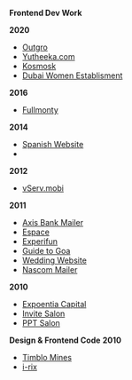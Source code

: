 **Frontend Dev Work**

**2020**
 - [Outgro](https://outgro.in/)
 - [Yutheeka.com](https://yutheeka.com/)  
 - [Kosmosk](https://kosmosk.in/)
 - [Dubai Women Establisment](https://dwe.gov.ae/en)

**2016**
 - [Fullmonty](https://vailancio.com/fullmonty/)

**2014**
 - [Spanish Website](https://vailancio.com/spanish_site/)
-

**2012**
- [vServ.mobi](https://vailancio.com/vserv/)

**2011**
 - [Axis Bank Mailer](https://vailancio.com/axis-mailer/)
 - [Espace](https://vailancio.com/espace/)
 - [Experifun](https://vailancio.com/experifun/) 
 - [Guide to Goa](https://vailancio.com/guide_to_goa/) 
 - [Wedding Website](https://vailancio.com/wedding/)
 - [Nascom Mailer](https://vailancio.com/nascom_mailer/mailer.html)

**2010**

 - [Expoentia Capital](https://vailancio.com/expo)
 - [Invite Salon](https://vailancio.com/invite_salon_v2/)
 - [PPT Salon](https://vailancio.com/pptsalon/)


**Design & Frontend Code**
**2010**
 - [Timblo Mines](https://vailancio.com/timblomines/)
 - [i-rix](#)

<!--stackedit_data:
eyJoaXN0b3J5IjpbMjgxMjE3MTYwLDk0MTcwMjM3OCwxMTk3OT
Q3Mjc4LDE1MTYyMzE3MjUsLTE2NjI5MTAxNTRdfQ==
-->